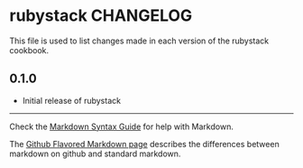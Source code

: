 rubystack CHANGELOG
==================

This file is used to list changes made in each version of the rubystack cookbook.

0.1.0
-----
- Initial release of rubystack

- - -
Check the [Markdown Syntax Guide](http://daringfireball.net/projects/markdown/syntax) for help with Markdown.

The [Github Flavored Markdown page](http://github.github.com/github-flavored-markdown/) describes the differences between markdown on github and standard markdown.
